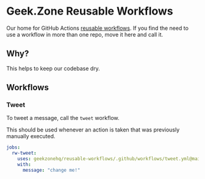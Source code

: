 # Geek.Zone Reusable Workflows
Our home for GitHub Actions [reusable workflows](https://docs.github.com/en/actions/using-workflows/reusing-workflows).
If you find the need to use a workflow in more than one repo, move it here and call it.

## Why?
This helps to keep our codebase dry.

## Workflows
### Tweet
To tweet a message, call the `tweet` workflow.

This should be used whenever an action is taken that was previously manually executed.

```yml
jobs:
  rw-tweet:
    uses: geekzonehq/reusable-workflows/.github/workflows/tweet.yml@main
    with:
      message: "change me!"

```